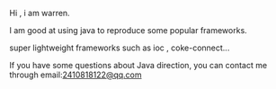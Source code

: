 Hi , i am warren.

I am good at using java to reproduce some popular frameworks.

 super lightweight frameworks such as ioc , coke-connect... 
 
 If you have some questions about Java direction, you can contact me through email:2410818122@qq.com
